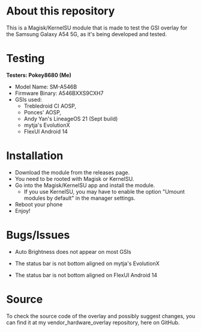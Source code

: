 # About this repository
This is a Magisk/KernelSU module that is made to test the GSI overlay for the Samsung Galaxy A54 5G, as it's being developed and tested.

# Testing
 **Testers: Pokey8680 (Me)**
- Model Name: SM-A546B
- Firmware Binary: A546BXXS9CXH7
- GSIs used:
  - Trebledroid CI AOSP,
  - Ponces' AOSP,
  -  Andy Yan's LineageOS 21 (Sept build)
  -  mytja's EvolutionX
  -  FlexUI Android 14
# Installation
- Download the module from the releases page.
- You need to be rooted with Magisk or KernelSU.
- Go into the Magisk/KernelSU app and install the module.
  - If you use KernelSU, you may have to enable the option "Umount modules by default" in the manager settings.
- Reboot your phone
- Enjoy!

# Bugs/Issues
- Auto Brightness does not appear on most GSIs

- The status bar is not bottom aligned on mytja's EvolutionX

- The status bar is not bottom aligned on FlexUI Android 14

# Source
To check the source code of the overlay and possibly suggest changes, you can find it at my vendor_hardware_overlay repository, here on GitHub.
